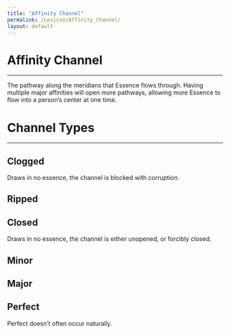 ```yaml
---
title: "Affinity Channel"
permalink: /Lexicon/Affinity_Channel/
layout: default
---
```

# Affinity Channel
---
The pathway along the meridians that Essence flows through. Having multiple major affinities will open more pathways, allowing more Essence to flow into a person’s center at one time.


# Channel Types
---
## Clogged
Draws in no essence, the channel is blocked with corruption.
## Ripped

## Closed
Draws in no essence, the channel is either unopened, or forcibly closed.
## Minor

## Major

## Perfect
Perfect doesn’t often occur naturally.